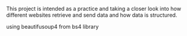 This project is intended as a practice and taking a closer look into how different websites retrieve and send data and how data is structured.


using beautifusoup4 from bs4 library
